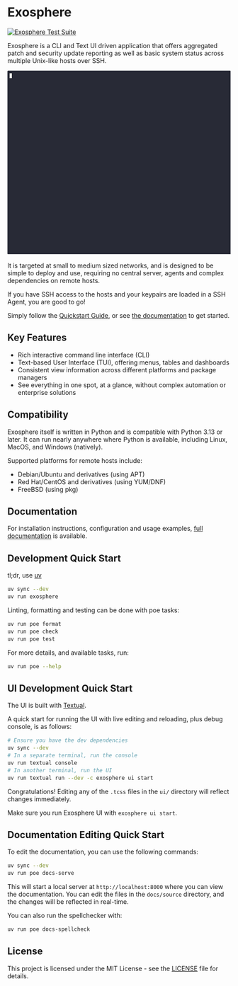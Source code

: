 # Exosphere

[![Exosphere Test Suite](https://github.com/mrdaemon/exosphere/actions/workflows/exosphere-test.yml/badge.svg)](https://github.com/mrdaemon/exosphere/actions/workflows/exosphere-test.yml)

Exosphere is a CLI and Text UI driven application that offers aggregated patch
and security update reporting as well as basic system status across multiple
Unix-like hosts over SSH.

![exosphere demo](./demo.gif)

It is targeted at small to medium sized networks, and is designed to be simple
to deploy and use, requiring no central server, agents and complex dependencies
on remote hosts.

If you have SSH access to the hosts and your keypairs are loaded in a SSH Agent,
you are good to go!

Simply follow the [Quickstart Guide](https://exosphere.readthedocs.io/en/stable/quickstart.html),
or see [the documentation](https://exosphere.readthedocs.io/en/stable/) to get started.

## Key Features

- Rich interactive command line interface (CLI)
- Text-based User Interface (TUI), offering menus, tables and dashboards
- Consistent view information across different platforms and package managers
- See everything in one spot, at a glance, without complex automation or enterprise
  solutions

## Compatibility

Exosphere itself is written in Python and is compatible with Python 3.13 or later.
It can run nearly anywhere where Python is available, including Linux, MacOS,
and Windows (natively).

Supported platforms for remote hosts include:

- Debian/Ubuntu and derivatives (using APT)
- Red Hat/CentOS and derivatives (using YUM/DNF)
- FreeBSD (using pkg)

## Documentation

For installation instructions, configuration and usage examples,
[full documentation](https://exosphere.readthedocs.io/) is available.

## Development Quick Start

tl;dr, use [uv](https://docs.astral.sh/uv/getting-started/installation/)

```bash
uv sync --dev
uv run exosphere
```

Linting, formatting and testing can be done with poe tasks:

```bash
uv run poe format
uv run poe check
uv run poe test
```

For more details, and available tasks, run:

```bash
uv run poe --help
```

## UI Development Quick Start

The UI is built with [Textual](https://textual.textualize.io/).

A quick start for running the UI with live editing and reloading, plus debug
console, is as follows:

```bash
# Ensure you have the dev dependencies
uv sync --dev
# In a separate terminal, run the console
uv run textual console
# In another terminal, run the UI
uv run textual run --dev -c exosphere ui start
```

Congratulations! Editing any of the `.tcss` files in the `ui/` directory will
reflect changes immediately.

Make sure you run Exosphere UI with `exosphere ui start`.

## Documentation Editing Quick Start

To edit the documentation, you can use the following commands:

```bash
uv sync --dev
uv run poe docs-serve
```

This will start a local server at `http://localhost:8000` where you can view the
documentation. You can edit the files in the `docs/source` directory, and the changes
will be reflected in real-time.

You can also run the spellchecker with:

```bash
uv run poe docs-spellcheck
```

## License

This project is licensed under the MIT License - see the [LICENSE](LICENSE) file for details.
